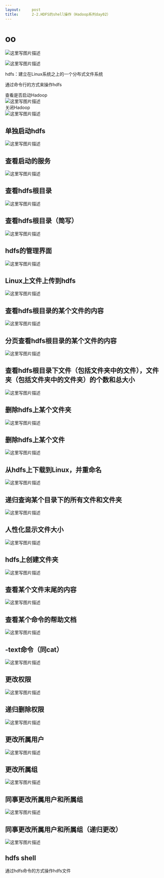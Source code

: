 ```yaml
---
layout:     post
title:      2-2.HDFS的shell操作（Hadoop系列day02）
---
```

<div id="article_content" class="article_content clearfix csdn-tracking-statistics" data-pid="blog" data-mod="popu_307" data-dsm="post">
								            <div id="content_views" class="markdown_views prism-atom-one-dark">
							<!-- flowchart 箭头图标 勿删 -->
							<svg xmlns="http://www.w3.org/2000/svg" style="display: none;"><path stroke-linecap="round" d="M5,0 0,2.5 5,5z" id="raphael-marker-block" style="-webkit-tap-highlight-color: rgba(0, 0, 0, 0);"></path></svg>
							<h1 id="oo">oo</h1>

<p><img src="https://img-blog.csdn.net/20160923191818596" alt="这里写图片描述" title=""></p>

<p><img src="https://img-blog.csdn.net/20160923162731957" alt="这里写图片描述" title=""></p>

<p>hdfs：建立在Linux系统之上的一个分布式文件系统  </p>

<p>通过命令行的方式来操作hdfs</p>

<p>查看是否启动Hadoop <br>
<img src="https://img-blog.csdn.net/20160923163623055" alt="这里写图片描述" title=""> <br>
关闭Hadoop <br>
<img src="https://img-blog.csdn.net/20160923163711180" alt="这里写图片描述" title=""></p>

<h2 id="单独启动hdfs">单独启动hdfs</h2>

<p><img src="https://img-blog.csdn.net/20160923164149495" alt="这里写图片描述" title=""></p>



<h2 id="查看启动的服务">查看启动的服务</h2>

<p><img src="https://img-blog.csdn.net/20160923164045745" alt="这里写图片描述" title=""></p>



<h2 id="查看hdfs根目录">查看hdfs根目录</h2>

<p><img src="https://img-blog.csdn.net/20160923164422027" alt="这里写图片描述" title=""></p>



<h2 id="查看hdfs根目录简写">查看hdfs根目录（简写）</h2>

<p><img src="https://img-blog.csdn.net/20160923164957123" alt="这里写图片描述" title=""></p>



<h2 id="hdfs的管理界面">hdfs的管理界面</h2>

<p><img src="https://img-blog.csdn.net/20160923164706575" alt="这里写图片描述" title=""></p>



<h2 id="linux上文件上传到hdfs">Linux上文件上传到hdfs</h2>

<p><img src="https://img-blog.csdn.net/20160923165351750" alt="这里写图片描述" title=""></p>



<h2 id="查看hdfs根目录的某个文件的内容">查看hdfs根目录的某个文件的内容</h2>

<p><img src="https://img-blog.csdn.net/20160923165603414" alt="这里写图片描述" title=""></p>



<h2 id="分页查看hdfs根目录的某个文件的内容">分页查看hdfs根目录的某个文件的内容</h2>

<p><img src="https://img-blog.csdn.net/20160923165733798" alt="这里写图片描述" title=""></p>



<h2 id="查看hdfs根目录下文件包括文件夹中的文件文件夹包括文件夹中的文件夹的个数和总大小">查看hdfs根目录下文件（包括文件夹中的文件），文件夹（包括文件夹中的文件夹）的个数和总大小</h2>

<p><img src="https://img-blog.csdn.net/20160923165950534" alt="这里写图片描述" title=""></p>



<h2 id="删除hdfs上某个文件夹">删除hdfs上某个文件夹</h2>

<p><img src="https://img-blog.csdn.net/20160923171655927" alt="这里写图片描述" title=""></p>



<h2 id="删除hdfs上某个文件">删除hdfs上某个文件</h2>

<p><img src="https://img-blog.csdn.net/20160923172749238" alt="这里写图片描述" title=""></p>



<h2 id="从hdfs上下载到linux并重命名">从hdfs上下载到Linux，并重命名</h2>

<p><img src="https://img-blog.csdn.net/20160923172225872" alt="这里写图片描述" title=""></p>



<h2 id="递归查询某个目录下的所有文件和文件夹">递归查询某个目录下的所有文件和文件夹</h2>

<p><img src="https://img-blog.csdn.net/20160923172418013" alt="这里写图片描述" title=""></p>



<h2 id="人性化显示文件大小">人性化显示文件大小</h2>

<p><img src="https://img-blog.csdn.net/20160923172514251" alt="这里写图片描述" title=""></p>



<h2 id="hdfs上创建文件夹">hdfs上创建文件夹</h2>

<p><img src="https://img-blog.csdn.net/20160923172600952" alt="这里写图片描述" title=""></p>



<h2 id="查看某个文件末尾的内容">查看某个文件末尾的内容</h2>

<p><img src="https://img-blog.csdn.net/20160923173151563" alt="这里写图片描述" title=""></p>



<h2 id="查看某个命令的帮助文档">查看某个命令的帮助文档</h2>

<p><img src="https://img-blog.csdn.net/20160923173316073" alt="这里写图片描述" title=""></p>



<h2 id="text命令同cat">-text命令（同cat）</h2>

<p><img src="https://img-blog.csdn.net/20160923173528690" alt="这里写图片描述" title=""></p>



<h2 id="更改权限">更改权限    </h2>

<p><img src="https://img-blog.csdn.net/20160923173813849" alt="这里写图片描述" title=""></p>



<h2 id="递归删除权限">递归删除权限</h2>

<p><img src="https://img-blog.csdn.net/20160923174021739" alt="这里写图片描述" title=""></p>



<h2 id="更改所属用户">更改所属用户</h2>

<p><img src="https://img-blog.csdn.net/20160923174304883" alt="这里写图片描述" title=""></p>



<h2 id="更改所属组">更改所属组</h2>

<p><img src="https://img-blog.csdn.net/20160923174405479" alt="这里写图片描述" title=""></p>



<h2 id="同事更改所属用户和所属组">同事更改所属用户和所属组</h2>

<p><img src="https://img-blog.csdn.net/20160923174805047" alt="这里写图片描述" title=""></p>



<h2 id="同事更改所属用户和所属组递归更改">同事更改所属用户和所属组（递归更改）</h2>

<p><img src="https://img-blog.csdn.net/20160923174913494" alt="这里写图片描述" title=""></p>



<h2 id="hdfs-shell">hdfs shell</h2>

<p>通过hdfs命令的方式操作hdfs文件</p>            </div>
						<link href="https://csdnimg.cn/release/phoenix/mdeditor/markdown_views-9e5741c4b9.css" rel="stylesheet">
                </div>